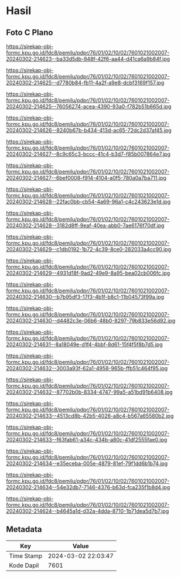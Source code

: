 # Hasil

## Foto C Plano

https://sirekap-obj-formc.kpu.go.id/fdc8/pemilu/pdpr/76/01/02/10/02/7601021002007-20240302-214623--ba33d5db-948f-42f6-aa44-d41ca6a9b84f.jpg

https://sirekap-obj-formc.kpu.go.id/fdc8/pemilu/pdpr/76/01/02/10/02/7601021002007-20240302-214625--d7780b84-fb11-4a2f-a9e8-dcbf3169f157.jpg

https://sirekap-obj-formc.kpu.go.id/fdc8/pemilu/pdpr/76/01/02/10/02/7601021002007-20240302-214625--76056274-acea-4390-93a0-f782b51b665d.jpg

https://sirekap-obj-formc.kpu.go.id/fdc8/pemilu/pdpr/76/01/02/10/02/7601021002007-20240302-214626--8240b67b-b434-413d-ac65-72dc2d37af45.jpg

https://sirekap-obj-formc.kpu.go.id/fdc8/pemilu/pdpr/76/01/02/10/02/7601021002007-20240302-214627--8c9c65c3-bccc-41c4-b3d7-f85b007864e7.jpg

https://sirekap-obj-formc.kpu.go.id/fdc8/pemilu/pdpr/76/01/02/10/02/7601021002007-20240302-214627--6bef0008-f914-4104-a0f5-780a0a7ba711.jpg

https://sirekap-obj-formc.kpu.go.id/fdc8/pemilu/pdpr/76/01/02/10/02/7601021002007-20240302-214628--22fac0bb-cb54-4a69-96a1-c4c243623e1d.jpg

https://sirekap-obj-formc.kpu.go.id/fdc8/pemilu/pdpr/76/01/02/10/02/7601021002007-20240302-214628--3182d8ff-9eaf-40ea-abb0-7ae6176f70df.jpg

https://sirekap-obj-formc.kpu.go.id/fdc8/pemilu/pdpr/76/01/02/10/02/7601021002007-20240302-214629--c1db0192-1b72-4c39-8ce0-282033a4cc90.jpg

https://sirekap-obj-formc.kpu.go.id/fdc8/pemilu/pdpr/76/01/02/10/02/7601021002007-20240302-214629--4931d18f-9ad2-49e9-8a95-bea02cb006fc.jpg

https://sirekap-obj-formc.kpu.go.id/fdc8/pemilu/pdpr/76/01/02/10/02/7601021002007-20240302-214630--b7b95df3-17f3-4b1f-b8c1-11b04573f99a.jpg

https://sirekap-obj-formc.kpu.go.id/fdc8/pemilu/pdpr/76/01/02/10/02/7601021002007-20240302-214630--d4482c3e-06b6-48b0-8297-79b833e56d92.jpg

https://sirekap-obj-formc.kpu.go.id/fdc8/pemilu/pdpr/76/01/02/10/02/7601021002007-20240302-214631--8a18049e-d1f4-4bbf-8d61-15f4f5f8b7d5.jpg

https://sirekap-obj-formc.kpu.go.id/fdc8/pemilu/pdpr/76/01/02/10/02/7601021002007-20240302-214632--3003a93f-62a1-4958-965b-ffb51c464f95.jpg

https://sirekap-obj-formc.kpu.go.id/fdc8/pemilu/pdpr/76/01/02/10/02/7601021002007-20240302-214632--87702b0b-8334-4747-99a5-a51bd91b6408.jpg

https://sirekap-obj-formc.kpu.go.id/fdc8/pemilu/pdpr/76/01/02/10/02/7601021002007-20240302-214633--4513cd8b-42b5-4026-a8c4-b567a65580b2.jpg

https://sirekap-obj-formc.kpu.go.id/fdc8/pemilu/pdpr/76/01/02/10/02/7601021002007-20240302-214633--f63fab61-a34c-434b-a80c-41df2555fae0.jpg

https://sirekap-obj-formc.kpu.go.id/fdc8/pemilu/pdpr/76/01/02/10/02/7601021002007-20240302-214634--e35eceba-005e-4879-81ef-79f1dd6b1b74.jpg

https://sirekap-obj-formc.kpu.go.id/fdc8/pemilu/pdpr/76/01/02/10/02/7601021002007-20240302-214634--54e32db7-7146-4376-b63d-fca235f1b8d4.jpg

https://sirekap-obj-formc.kpu.go.id/fdc8/pemilu/pdpr/76/01/02/10/02/7601021002007-20240302-214624--b4645a1d-d32a-4dda-8710-1b71dea5d7b7.jpg


## Metadata

| Key        | Value               |
| ---------- | ------------------- |
| Time Stamp | 2024-03-02 22:03:47 |
| Kode Dapil | 7601                |



